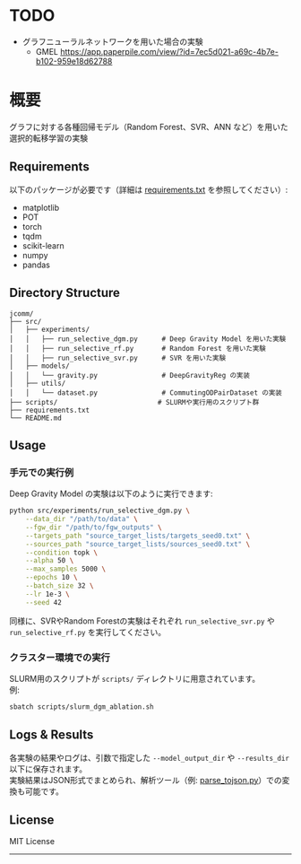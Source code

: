 # TODO
- グラフニューラルネットワークを用いた場合の実験
    - GMEL https://app.paperpile.com/view/?id=7ec5d021-a69c-4b7e-b102-959e18d62788


# 概要

グラフに対する各種回帰モデル（Random Forest、SVR、ANN など）を用いた選択的転移学習の実験

## Requirements

以下のパッケージが必要です（詳細は [requirements.txt](requirements.txt) を参照してください）:
- matplotlib
- POT
- torch
- tqdm
- scikit-learn
- numpy
- pandas

## Directory Structure

```
jcomm/
├── src/
│   ├── experiments/
│   │   ├── run_selective_dgm.py      # Deep Gravity Model を用いた実験
│   │   ├── run_selective_rf.py       # Random Forest を用いた実験
│   │   ├── run_selective_svr.py      # SVR を用いた実験
│   ├── models/
│   │   └── gravity.py                # DeepGravityReg の実装
│   ├── utils/
│   │   └── dataset.py                # CommutingODPairDataset の実装
├── scripts/                         # SLURMや実行用のスクリプト群
├── requirements.txt
└── README.md
```

## Usage

### 手元での実行例

Deep Gravity Model の実験は以下のように実行できます:

```bash
python src/experiments/run_selective_dgm.py \
    --data_dir "/path/to/data" \
    --fgw_dir "/path/to/fgw_outputs" \
    --targets_path "source_target_lists/targets_seed0.txt" \
    --sources_path "source_target_lists/sources_seed0.txt" \
    --condition topk \
    --alpha 50 \
    --max_samples 5000 \
    --epochs 10 \
    --batch_size 32 \
    --lr 1e-3 \
    --seed 42
```

同様に、SVRやRandom Forestの実験はそれぞれ `run_selective_svr.py` や `run_selective_rf.py` を実行してください。

### クラスター環境での実行

SLURM用のスクリプトが `scripts/` ディレクトリに用意されています。  
例:
```bash
sbatch scripts/slurm_dgm_ablation.sh
```

## Logs & Results

各実験の結果やログは、引数で指定した `--model_output_dir` や `--results_dir` 以下に保存されます。  
実験結果はJSON形式でまとめられ、解析ツール（例: [parse_tojson.py](src/examples/parse_tojson.py)）での変換も可能です。

## License

MIT License

---
